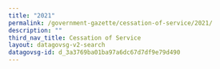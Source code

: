 ```yaml
---
title: "2021"
permalink: /government-gazette/cessation-of-service/2021/
description: ""
third_nav_title: Cessation of Service
layout: datagovsg-v2-search
datagovsg-id: d_3a3769ba01ba97a6dc67d7df9e79d490
---
```

